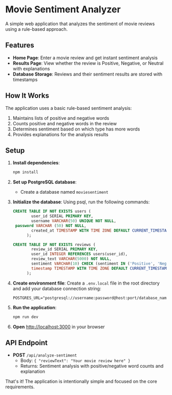 # Movie Sentiment Analyzer

A simple web application that analyzes the sentiment of movie reviews using a rule-based approach.

## Features

- **Home Page**: Enter a movie review and get instant sentiment analysis
- **Results Page**: View whether the review is Positive, Negative, or Neutral with explanations
- **Database Storage**: Reviews and their sentiment results are stored with timestamps

## How It Works

The application uses a basic rule-based sentiment analysis:
1. Maintains lists of positive and negative words
2. Counts positive and negative words in the review
3. Determines sentiment based on which type has more words
4. Provides explanations for the analysis results

## Setup

1. **Install dependencies**:
   ```bash
   npm install
   ```

2. **Set up PostgreSQL database**:
   - Create a database named `moviesentiment`

3. **Initialize the database**:
   Using psql, run the following commands:
   ```sql
   CREATE TABLE IF NOT EXISTS users (
           user_id SERIAL PRIMARY KEY,
           username VARCHAR(50) UNIQUE NOT NULL,
   	password VARCHAR (50) NOT NULL,
           created_at TIMESTAMP WITH TIME ZONE DEFAULT CURRENT_TIMESTAMP
         );

   CREATE TABLE IF NOT EXISTS reviews (
           review_id SERIAL PRIMARY KEY,
           user_id INTEGER REFERENCES users(user_id),
           review_text VARCHAR(5000) NOT NULL,
           sentiment VARCHAR(10) CHECK (sentiment IN ('Positive', 'Negative', 'Neutral')),
           timestamp TIMESTAMP WITH TIME ZONE DEFAULT CURRENT_TIMESTAMP
         );
   ```

4. **Create environment file**:
   Create a `.env.local` file in the root directory and add your database connection string:
   ```
   POSTGRES_URL="postgresql://username:password@host:port/database_name"
   ```

5. **Run the application**:
   ```bash
   npm run dev
   ```

6. **Open** [http://localhost:3000](http://localhost:3000) in your browser

## API Endpoint

- **POST** `/api/analyze-sentiment`
  - Body: `{ "reviewText": "Your movie review here" }`
  - Returns: Sentiment analysis with positive/negative word counts and explanation

That's it! The application is intentionally simple and focused on the core requirements.
